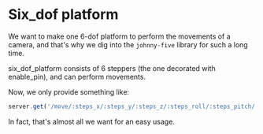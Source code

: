 # Six_dof platform

We want to make one 6-dof platform to perform the movements of a camera, and that's why we dig into the `johnny-five` library for such a long time.

six_dof_platform consists of 6 steppers (the one decorated with enable_pin), and can perform movements.

Now, we only provide something like:

``` js
server.get('/move/:steps_x/:steps_y/:steps_z/:steps_roll/:steps_pitch/:steps_yaw', [...])
```

In fact, that's almost all we want for an easy usage.